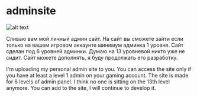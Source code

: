 # adminsite
![alt text]([https://raw.githubusercontent.com/sprite-crmp/webhost/refs/heads/main/photo_1.jpg](https://raw.githubusercontent.com/sprite-crmp/webhost/refs/heads/main/adminsite.jpg))

Сливаю вам мой личный админ сайт. На сайт вы сможете зайти если только на вашем игровом аккаунте минимум админка 1 уровня. Сайт сделан под 6 уровней админки. Думаю на 13 уровневой никто уже не сидит. Сайт можете дополнять, я буду продолжать его разработку.

I'm uploading my personal admin site to you. You can access the site only if you have at least a level 1 admin on your gaming account. The site is made for 6 levels of admin panel. I think no one is sitting on the 13th level anymore. You can add to the site, I will continue to develop it.

